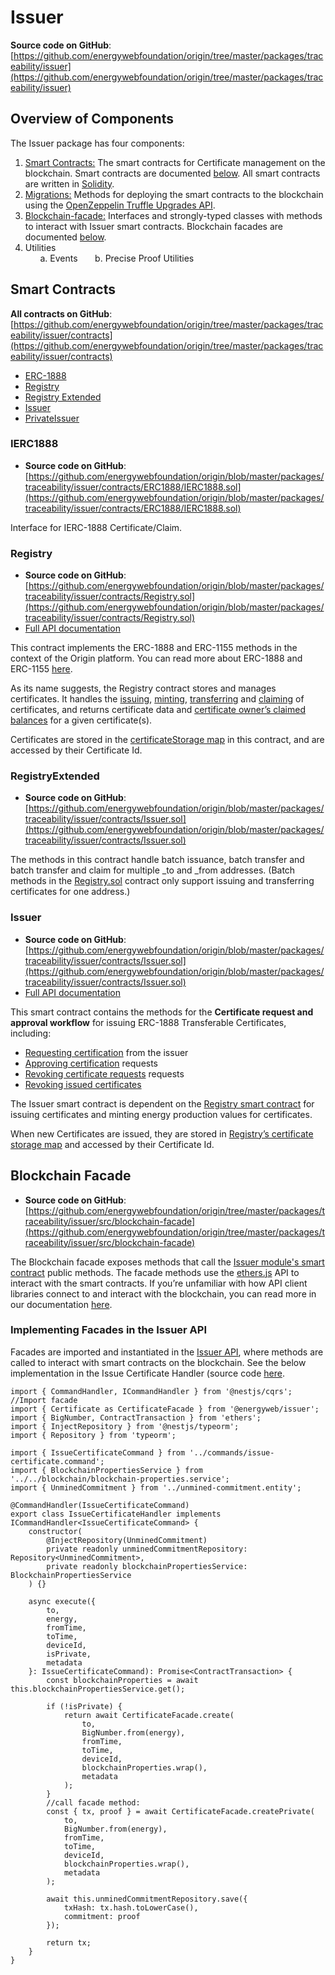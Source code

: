 # Issuer  
**Source code on GitHub**: [https://github.com/energywebfoundation/origin/tree/master/packages/traceability/issuer](https://github.com/energywebfoundation/origin/tree/master/packages/traceability/issuer) 

## Overview of Components
The Issuer package has four components:      

1. [Smart Contracts:](https://github.com/energywebfoundation/origin/tree/master/packages/traceability/issuer/contracts) The smart contracts for Certificate management on the blockchain. Smart contracts are documented [below](#smart-contracts). All smart contracts are written in [Solidity](https://docs.soliditylang.org/en/v0.8.10/).    
2. [Migrations:](https://github.com/energywebfoundation/origin/tree/master/packages/traceability/issuer/migrations) Methods for deploying the smart contracts to the blockchain using the [OpenZeppelin Truffle Upgrades API](https://docs.openzeppelin.com/upgrades-plugins/1.x/api-truffle-upgrades).        
3. [Blockchain-facade:](https://github.com/energywebfoundation/origin/tree/master/packages/traceability/issuer/src/blockchain-facade) Interfaces and strongly-typed classes with methods to interact with Issuer smart contracts. Blockchain facades are documented [below](#blockchain-facade).     
4. Utilities     
&nbsp;&nbsp;&nbsp;&nbsp;&nbsp;&nbsp;a. Events
&nbsp;&nbsp;&nbsp;&nbsp;&nbsp;&nbsp;b. Precise Proof Utilities  

## Smart Contracts
**All contracts on GitHub**: [https://github.com/energywebfoundation/origin/tree/master/packages/traceability/issuer/contracts](https://github.com/energywebfoundation/origin/tree/master/packages/traceability/issuer/contracts)  

-   [ERC-1888](../contracts/ERC1888/ERC1888.md)  
-   [Registry](../contracts/Registry.md)  
-   [Registry Extended](../contracts/RegistryExtended.md)  
-   [Issuer](../contracts/Issuer.md)  
-   [PrivateIssuer](../contracts/PrivateIssuer.md)  

### IERC1888  
- **Source code on GitHub**: [https://github.com/energywebfoundation/origin/blob/master/packages/traceability/issuer/contracts/ERC1888/IERC1888.sol](https://github.com/energywebfoundation/origin/blob/master/packages/traceability/issuer/contracts/ERC1888/IERC1888.sol)  

Interface for IERC-1888 Certificate/Claim.

### Registry
- **Source code on GitHub**: [https://github.com/energywebfoundation/origin/blob/master/packages/traceability/issuer/contracts/Registry.sol](https://github.com/energywebfoundation/origin/blob/master/packages/traceability/issuer/contracts/Registry.sol)   
- [Full API documentation](https://energy-web-foundation-origin.readthedocs-hosted.com/en/latest/traceability/contracts/Registry/)

This contract implements the ERC-1888 and ERC-1155 methods in the context of the Origin platform. You can read more about ERC-1888 and ERC-1155 [here](../../traceability.md#energy-attribute-certificates-on-the-blockchain ).

As its name suggests, the Registry contract stores and manages certificates. It handles the [issuing](https://energy-web-foundation-origin.readthedocs-hosted.com/en/latest/traceability/contracts/Registry/#issueaddress-_to-bytes-_validitydata-uint256-_topic-uint256-_value-bytes-_data-uint256-id-external), [minting](https://energy-web-foundation-origin.readthedocs-hosted.com/en/latest/traceability/contracts/Registry/#mintuint256-_id-address-_to-uint256-_quantity-external), [transferring](https://energy-web-foundation-origin.readthedocs-hosted.com/en/latest/traceability/contracts/Registry/#safetransferandclaimfromaddress-_from-address-_to-uint256-_id-uint256-_value-bytes-_data-bytes-_claimdata-external) and [claiming](https://energy-web-foundation-origin.readthedocs-hosted.com/en/latest/traceability/contracts/Registry/#safebatchtransferandclaimfromaddress-_from-address-_to-uint256-_ids-uint256-_values-bytes-_data-bytes-_claimdata-external) of certificates, and returns certificate data and [certificate owner’s claimed balances](https://energy-web-foundation-origin.readthedocs-hosted.com/en/latest/traceability/contracts/Registry/#claimedbalanceofaddress-_owner-uint256-_id-uint256-external) for a given certificate(s). 

Certificates are stored in the [certificateStorage map](https://github.com/energywebfoundation/origin/blob/2881ba2e04739c99eb8d6f48a53d15afe4844c3e/packages/traceability/issuer/contracts/Registry.sol#L13) in this contract, and are accessed by their Certificate Id.  

### RegistryExtended  
- **Source code on GitHub**: [https://github.com/energywebfoundation/origin/blob/master/packages/traceability/issuer/contracts/Issuer.sol](https://github.com/energywebfoundation/origin/blob/master/packages/traceability/issuer/contracts/Issuer.sol)  

The methods in this contract handle batch issuance, batch transfer and batch transfer and claim for multiple _to and _from addresses. (Batch methods in the [Registry.sol](#registry) contract only support issuing and transferring certificates for one address.) 

### Issuer
- **Source code on GitHub**: [https://github.com/energywebfoundation/origin/blob/master/packages/traceability/issuer/contracts/Issuer.sol](https://github.com/energywebfoundation/origin/blob/master/packages/traceability/issuer/contracts/Issuer.sol) 
- [Full API documentation](https://energy-web-foundation-origin.readthedocs-hosted.com/en/latest/traceability/contracts/Issuer/)  

This smart contract contains the methods for the **Certificate request and approval workflow** for issuing ERC-1888 Transferable Certificates, including:  

- [Requesting certification](https://energy-web-foundation-origin.readthedocs-hosted.com/en/latest/traceability/contracts/Issuer/#requestcertificationforbytes-_data-address-_owner-uint256-public) from the issuer    
- [Approving certification](https://energy-web-foundation-origin.readthedocs-hosted.com/en/latest/traceability/contracts/Issuer/#approvecertificationrequestuint256-_requestid-uint256-_value-uint256-public) requests     
- [Revoking certificate requests](https://energy-web-foundation-origin.readthedocs-hosted.com/en/latest/traceability/contracts/Issuer/#revokerequestuint256-_requestid-external) requests   
- [Revoking issued certificates](https://energy-web-foundation-origin.readthedocs-hosted.com/en/latest/traceability/contracts/Issuer/#revokecertificateuint256-_certificateid-external)  

The Issuer smart contract is dependent on the [Registry smart contract](#registry) for issuing certificates and minting energy production values for certificates.  

When new Certificates are issued, they are stored in [Registry’s certificate storage map](https://github.com/energywebfoundation/origin/blob/645333ed50e6135159d21e6592afd2183ba13636/packages/traceability/issuer/contracts/Registry.sol#L13) and accessed by their Certificate Id. 

## Blockchain Facade
- **Source code on GitHub**: [https://github.com/energywebfoundation/origin/tree/master/packages/traceability/issuer/src/blockchain-facade](https://github.com/energywebfoundation/origin/tree/master/packages/traceability/issuer/src/blockchain-facade)  

The Blockchain facade exposes methods that call the [Issuer module's smart contract](#smart-contracts) public methods. The facade methods use the [ethers.js](https://docs.ethers.io/v5/) API to interact with the smart contracts. If you’re unfamiliar with how API client libraries connect to and interact with the blockchain, you can read more in our documentation [here](https://energy-web-foundation.gitbook.io/energy-web/how-tos-and-tutorials/interacting-with-a-smart-contract). 

### Implementing Facades in the Issuer API

Facades are imported and instantiated in the [Issuer API](./issuer-api.md), where methods are called to interact with smart contracts on the blockchain. See the below implementation in the Issue Certificate Handler (source code [here](https://github.com/energywebfoundation/origin/blob/master/packages/traceability/issuer-api/src/pods/certificate/handlers/issue-certificate.handler.ts).

```
import { CommandHandler, ICommandHandler } from '@nestjs/cqrs';
//Import facade
import { Certificate as CertificateFacade } from '@energyweb/issuer';
import { BigNumber, ContractTransaction } from 'ethers';
import { InjectRepository } from '@nestjs/typeorm';
import { Repository } from 'typeorm';

import { IssueCertificateCommand } from '../commands/issue-certificate.command';
import { BlockchainPropertiesService } from '../../blockchain/blockchain-properties.service';
import { UnminedCommitment } from '../unmined-commitment.entity';

@CommandHandler(IssueCertificateCommand)
export class IssueCertificateHandler implements ICommandHandler<IssueCertificateCommand> {
    constructor(
        @InjectRepository(UnminedCommitment)
        private readonly unminedCommitmentRepository: Repository<UnminedCommitment>,
        private readonly blockchainPropertiesService: BlockchainPropertiesService
    ) {}

    async execute({
        to,
        energy,
        fromTime,
        toTime,
        deviceId,
        isPrivate,
        metadata
    }: IssueCertificateCommand): Promise<ContractTransaction> {
        const blockchainProperties = await this.blockchainPropertiesService.get();

        if (!isPrivate) {
            return await CertificateFacade.create(
                to,
                BigNumber.from(energy),
                fromTime,
                toTime,
                deviceId,
                blockchainProperties.wrap(),
                metadata
            );
        }
        //call facade method:
        const { tx, proof } = await CertificateFacade.createPrivate(
            to,
            BigNumber.from(energy),
            fromTime,
            toTime,
            deviceId,
            blockchainProperties.wrap(),
            metadata
        );

        await this.unminedCommitmentRepository.save({
            txHash: tx.hash.toLowerCase(),
            commitment: proof
        });

        return tx;
    }
}
```






